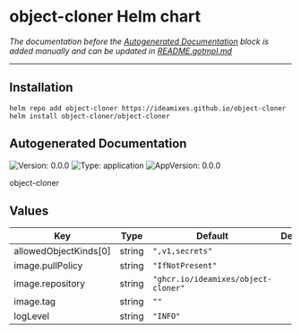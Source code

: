 # object-cloner Helm chart

*The documentation before the [Autogenerated Documentation](#autogenerated-documentation) block is added manually and
can be updated in [README.gotmpl.md](./README.gotmpl.md)*

---

## Installation

```shell
helm repo add object-cloner https://ideamixes.github.io/object-cloner
helm install object-cloner/object-cloner
```

## Autogenerated Documentation

![Version: 0.0.0](https://img.shields.io/badge/Version-0.0.0-informational?style=flat-square) ![Type: application](https://img.shields.io/badge/Type-application-informational?style=flat-square) ![AppVersion: 0.0.0](https://img.shields.io/badge/AppVersion-0.0.0-informational?style=flat-square)

object-cloner

## Values

| Key | Type | Default | Description |
|-----|------|---------|-------------|
| allowedObjectKinds[0] | string | `",v1,secrets"` |  |
| image.pullPolicy | string | `"IfNotPresent"` |  |
| image.repository | string | `"ghcr.io/ideamixes/object-cloner"` |  |
| image.tag | string | `""` |  |
| logLevel | string | `"INFO"` |  |